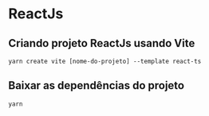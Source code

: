 # ReactJs

## Criando projeto ReactJs usando Vite

```
yarn create vite [nome-do-projeto] --template react-ts
```

## Baixar as dependências do projeto

```
yarn
```

